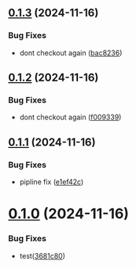 ## [0.1.3](https://github.com/sergej-stk/notekeeper/compare/v0.1.2...v0.1.3) (2024-11-16)


### Bug Fixes

* dont checkout again ([bac8236](https://github.com/sergej-stk/notekeeper/commit/bac82369a7846313520c09b4ad75e056c1b5954d))



## [0.1.2](https://github.com/sergej-stk/notekeeper/compare/v0.1.1...v0.1.2) (2024-11-16)


### Bug Fixes

* dont checkout again ([f009339](https://github.com/sergej-stk/notekeeper/commit/f00933902697c00796ea4c16d65f290828d8ddbd))



## [0.1.1](https://github.com/sergej-stk/notekeeper/compare/v0.1.0...v0.1.1) (2024-11-16)


### Bug Fixes

* pipline fix ([e1ef42c](https://github.com/sergej-stk/notekeeper/commit/e1ef42cfd53fa00735e9247d82e3b90299a75124))



# [0.1.0](https://github.com/sergej-stk/notekeeper/compare/v0.0.2...v0.1.0) (2024-11-16)


### Bug Fixes

* test([3681c80](https://github.com/sergej-stk/notekeeper/commit/3681c8036e2346bc2f4fa50ef2d34c56dfdd0237))



